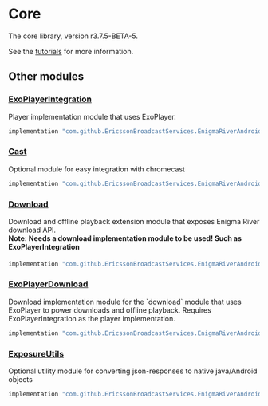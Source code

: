 # Core

The core library, version r3.7.5-BETA-5.

See the [tutorials](tutorials/index.md) for more information.

## Other modules

### [ExoPlayerIntegration](https://github.com/EricssonBroadcastServices/EnigmaRiverAndroidExoPlayerIntegration/tree/r3.7.5-BETA-5)

<p>Player implementation module that uses ExoPlayer.</p>

```gradle
implementation "com.github.EricssonBroadcastServices.EnigmaRiverAndroid:exoplayerintegration:r3.7.5-BETA-5"
```

### [Cast](https://github.com/EricssonBroadcastServices/EnigmaRiverAndroidCast/tree/r3.7.5-BETA-5)

<p>Optional module for easy integration with chromecast</p>

```gradle
implementation "com.github.EricssonBroadcastServices.EnigmaRiverAndroid:cast:r3.7.5-BETA-5"
```

### [Download](https://github.com/EricssonBroadcastServices/EnigmaRiverAndroidDownload/tree/r3.7.5-BETA-5)

<p>Download and offline playback extension module that exposes Enigma River download API.</p>
<h4 style="margin-top: -1em">Note: Needs a download implementation module to be used! Such as ExoPlayerIntegration</h4>

```gradle
implementation "com.github.EricssonBroadcastServices.EnigmaRiverAndroid:download:r3.7.5-BETA-5"
```

### [ExoPlayerDownload](https://github.com/EricssonBroadcastServices/EnigmaRiverAndroidExoPlayerDownload/tree/r3.7.5-BETA-5)

<p>Download implementation module for the `download` module that uses ExoPlayer to power downloads and offline playback. Requires ExoPlayerIntegration as the player implementation.</p>

```gradle
implementation "com.github.EricssonBroadcastServices.EnigmaRiverAndroid:exoPlayerDownload:r3.7.5-BETA-5"
```

### [ExposureUtils](https://github.com/EricssonBroadcastServices/EnigmaRiverAndroidExposureUtils/tree/r3.7.5-BETA-5)

<p>Optional utility module for converting json-responses to native java/Android objects</p>

```gradle
implementation "com.github.EricssonBroadcastServices.EnigmaRiverAndroid:exposureUtils:r3.7.5-BETA-5"
```